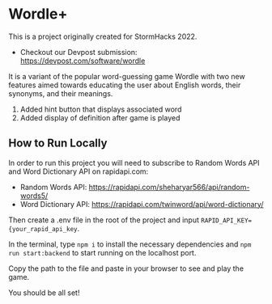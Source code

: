 # Wordle+

This is a project originally created for StormHacks 2022.
+ Checkout our Devpost submission: https://devpost.com/software/wordle

It is a variant of the popular word-guessing game Wordle with two new features aimed towards educating the user about English words, their synonyms, and their meanings.
  1. Added hint button that displays associated word
  2. Added display of definition after game is played

## How to Run Locally

In order to run this project you will need to subscribe to Random Words API and Word Dictionary API on rapidapi.com:
  
  - Random Words API: https://rapidapi.com/sheharyar566/api/random-words5/
  - Word Dictionary API: https://rapidapi.com/twinword/api/word-dictionary/
  
Then create a .env file in the root of the project and input `RAPID_API_KEY={your_rapid_api_key`.
  
In the terminal, type `npm i` to install the necessary dependencies and `npm run start:backend` to start running on the localhost port.

Copy the path to the file and paste in your browser to see and play the game.
 
You should be all set!
